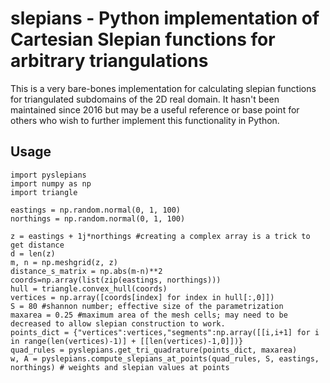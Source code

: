 # slepians - Python implementation of Cartesian Slepian functions for arbitrary triangulations

This is a very bare-bones implementation for calculating slepian functions for triangulated subdomains of the 2D real domain. It hasn't been maintained since 2016 but may be a useful reference or base point for others who wish to further implement this functionality in Python.

## Usage

```
import pyslepians
import numpy as np
import triangle

eastings = np.random.normal(0, 1, 100)
northings = np.random.normal(0, 1, 100)

z = eastings + 1j*northings #creating a complex array is a trick to get distance
d = len(z)
m, n = np.meshgrid(z, z)
distance_s_matrix = np.abs(m-n)**2
coords=np.array(list(zip(eastings, northings)))
hull = triangle.convex_hull(coords)
vertices = np.array([coords[index] for index in hull[:,0]])
S = 80 #shannon number; effective size of the parametrization
maxarea = 0.25 #maximum area of the mesh cells; may need to be decreased to allow slepian construction to work. 
points_dict = {"vertices":vertices,"segments":np.array([[i,i+1] for i in range(len(vertices)-1)] + [[len(vertices)-1,0]])}
quad_rules = pyslepians.get_tri_quadrature(points_dict, maxarea)
w, A = pyslepians.compute_slepians_at_points(quad_rules, S, eastings, northings) # weights and slepian values at points
```